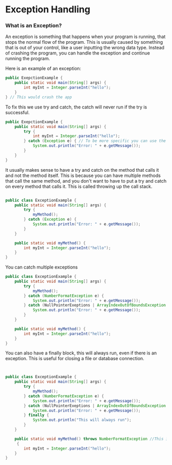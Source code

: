 # Exception Handling

### What is an Exception?
An exception is something that happens when your program is running, that stops the normal flow of the program. This is usually caused by something that is out of your control, like a user inputting the wrong data type. Instead of crashing the program, you can handle the exception and continue running the program. 

Here is an example of an exception:
```java
public ExepctionExample {
    public static void main(String[] args) {
        int myInt = Integer.parseInt("hello");
    }
} // This would crash the app
```

To fix this we use try and catch, the catch will never run if the try is successful.

```java
public ExepctionExample {
    public static void main(String[] args) {
        try {
            int myInt = Integer.parseInt("hello");
        } catch (Exception e) { // To be more specific you can use the specific exception like NumberFormatException
            System.out.println("Error: " + e.getMessage());
        }
    }
}
```

It usually makes sense to have a try and catch on the method that calls it and not the method itself. This is because you can have multiple methods that call the same method, and you don't want to have to put a try and catch on every method that calls it. This is called throwing up the call stack.

```java

public class ExceptionExample {
    public static void main(String[] args) {
        try {
            myMethod();
        } catch (Exception e) {
            System.out.println("Error: " + e.getMessage());
        }
    }

    public static void myMethod() {
        int myInt = Integer.parseInt("hello");
    }
}
```

You can catch multiple exceptions

```java
public class ExceptionExample {
    public static void main(String[] args) {
        try {
            myMethod();
        } catch (NumberFormatException e) {
            System.out.println("Error: " + e.getMessage());
        } catch (NullPointerExeptions | ArrayIndexOutOfBoundsException e ) {
            System.out.println("Error: " + e.getMessage());
        }
    }

    public static void myMethod() {
        int myInt = Integer.parseInt("hello");
    }
}
```

You can also have a finally block, this will always run, even if there is an exception. This is useful for closing a file or database connection.

```java


public class ExceptionExample {
    public static void main(String[] args) {
        try {
            myMethod();
        } catch (NumberFormatException e) {
            System.out.println("Error: " + e.getMessage());
        } catch (NullPointerExeptions | ArrayIndexOutOfBoundsException e ) {
            System.out.println("Error: " + e.getMessage());
        } finally {
            System.out.println("This will always run");
        }
    }

    public static void myMethod() throws NumberFormatException //This is how you throw an exception
     {
        int myInt = Integer.parseInt("hello");
    }
}
```

